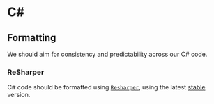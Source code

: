 # C# #

## Formatting ##

We should aim for consistency and predictability across our C# code.

### ReSharper ###

C# code should be formatted using
[`Resharper`](https://www.jetbrains.com/resharper/), using the latest
[stable](https://www.jetbrains.com/resharper/download/#section=offline-installer)
version.
